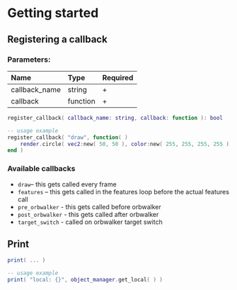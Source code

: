 # Getting started

## Registering a callback

### Parameters:

| Name | Type | Required |
| :--- | :--- | :--- |
| callback\_name | string | + |
| callback | function | + |

```lua
register_callback( callback_name: string, callback: function ): bool

-- usage example
register_callback( "draw", function( )
    render.circle( vec2:new( 50, 50 ), color:new( 255, 255, 255, 255 ), 25 )
end )
```

### Available callbacks

* `draw`– this gets called every frame
* `features` – this gets called in the features loop before the actual features call
* `pre_orbwalker` - this gets called before orbwalker
* `post_orbwalker` - this gets called after orbwalker
* `target_switch` - called on orbwalker target switch

## Print

```lua
print( ... )

-- usage example
print( "local: {}", object_manager.get_local( ) )
```

